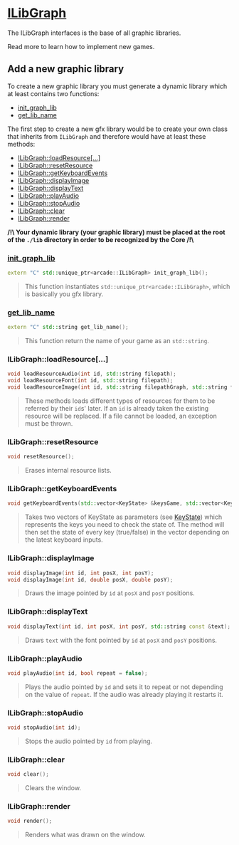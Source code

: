 # [ILibGraph](../lib/ILibGraph.hpp)

The ILibGraph interfaces is the base of all graphic libraries.

Read more to learn how to implement new games.

## Add a new graphic library

To create a new graphic library you must generate a dynamic library which at least contains two functions:

* [init_graph_lib](#init_graph_lib)
* [get_lib_name](#get_lib_name)

The first step to create a new gfx library would be to create your own class that inherits from `ILibGraph` and therefore would have at least these methods:

* [ILibGraph::loadResource[...]](#ILibGraph::loadResource[...])
* [ILibGraph::resetResource](#ILibGraph::resetResource)
* [ILibGraph::getKeyboardEvents](#ILibGraph::getKeyboardEvents)
* [ILibGraph::displayImage](#ILibGraph::displayImage)
* [ILibGraph::displayText](#ILibGraph::displayText)
* [ILibGraph::playAudio](#ILibGraph::playAudio)
* [ILibGraph::stopAudio](#ILibGraph::stopAudio)
* [ILibGraph::clear](#ILibGraph::clear)
* [ILibGraph::render](#ILibGraph::render)

**/!\\ Your dynamic library (your graphic library) must be placed at the root of the `./lib` directory in order to be recognized by the Core /!\\**

### [init_graph_lib](../lib/init_graph_lib.hpp)

```c++
extern "C" std::unique_ptr<arcade::ILibGraph> init_graph_lib();
```

> This function instantiates `std::unique_ptr<arcade::ILibGraph>`, which is basically you gfx library.

### [get_lib_name](../deps/get_lib_name.hpp )

```c++
extern "C" std::string get_lib_name();
```

> This function return the name of your game as an `std::string`.

### ILibGraph::loadResource[...]

```c++
void loadResourceAudio(int id, std::string filepath);
void loadResourceFont(int id, std::string filepath);
void loadResourceImage(int id, std::string filepathGraph, std::string filepathAscii);
```

> These methods loads different types of resources for them to be referred by their `id`s' later. If an `id` is already taken the existing resource will be replaced. If a file cannot be loaded, an exception must be thrown.

### ILibGraph::resetResource

```c++
void resetResource();
```

> Erases internal resource lists.

### ILibGraph::getKeyboardEvents

```c++
void getKeyboardEvents(std::vector<KeyState> &keysGame, std::vector<KeyState> &keysCore)
```

> Takes two vectors of KeyState as parameters (see [KeyState](./KeyState.md)) which represents the keys you need to check the state of. The method will then set the state of every key (true/false) in the vector depending on the latest keyboard inputs.

### ILibGraph::displayImage

```c++
void displayImage(int id, int posX, int posY);
void displayImage(int id, double posX, double posY);
```

> Draws the image pointed by `id` at `posX` and `posY` positions.

### ILibGraph::displayText

```c++
void displayText(int id, int posX, int posY, std::string const &text);
```

> Draws `text` with the font pointed by `id` at `posX` and `posY` positions.

### ILibGraph::playAudio

```c++
void playAudio(int id, bool repeat = false);
```

> Plays the audio pointed by `id` and sets it to repeat or not depending on the value of `repeat`. If the audio was already playing it restarts it.

### ILibGraph::stopAudio

```c++
void stopAudio(int id);
```

> Stops the audio pointed by `id` from playing.

### ILibGraph::clear

```c++
void clear();
```

> Clears the window.

### ILibGraph::render

```c++
void render();
```

> Renders what was drawn on the window.
